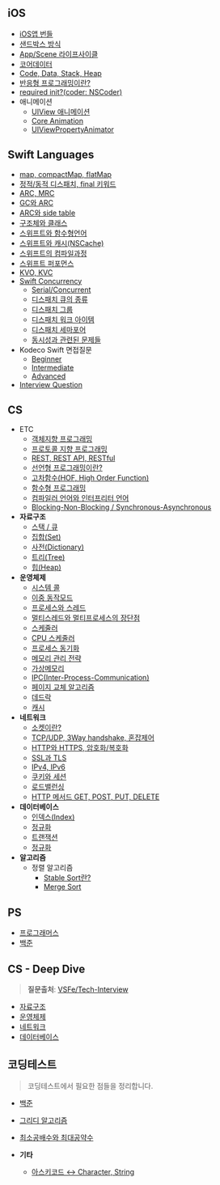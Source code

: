 ## iOS
- [iOS앱 번들](./iOS/app-bundle.md)
- [샌드박스 방식](./iOS/sandbox.md)
- [App/Scene 라이프사이클](./iOS/app-scene-lifecycle.md)
- [코어데이터](./iOS/coredata.md)
- [Code, Data, Stack, Heap](./iOS/code-data-stack-heap.md)
- [반응형 프로그래밍이란?](./iOS/reactive-programming.md)
- [required init?(coder: NSCoder)](./iOS/nscoder.md)
- 애니메이션
    - [UIView 애니메이션](./iOS/animation/uiview-animation.md)
    - [Core Animation]()
    - [UIViewPropertyAnimator]()

## Swift Languages
- [map, compactMap, flatMap](./swift-language/map_compactMap.md)
- [정적/동적 디스패치, final 키워드](./swift-language/dynamic-static-dispatch.md)
- [ARC, MRC](./swift-language/MRC-ARC.md)
- [GC와 ARC](./swift-language/gc-arc.md)
- [ARC와 side table](./swift-language/arc-sidetable.md)
- [구조체와 클래스](./swift-language/class-and-struct.md)
- [스위프트와 함수형언어](./swift-language/functional-programming.md)
- [스위프트와 캐시(NSCache)](./swift-language/swift-cache.md)
- [스위프트의 컴파일과정](./swift-language/swift-compile.md)
- [스위프트 퍼포먼스](./swift-language/swift-performance.md)
- [KVO, KVC](./swift-language/%08kvc-kvo.md)
- [Swift Concurrency](./swift-language/swift-concurrency.md)
    - [Serial/Concurrent](./swift-language/swift-concurrent/serial-concurrent.md)
    - [디스패치 큐의 종류](./swift-language/swift-concurrent/dispatchqueue.md)
    - [디스패치 그룹](./swift-language/swift-concurrent/dispatch-group.md)
    - [디스패치 워크 아이템](./swift-language/swift-concurrent/dispatchworkitem.md)
    - [디스패치 세마포어](./swift-language/swift-concurrent/semaphore.md)
    - [동시성과 관련된 문제들]()
- Kodeco Swift 면접질문
    - [Beginner]()
    - [Intermediate]()
    - [Advanced]()
- [Interview Question](./swift-language/interview_question/swift-interview-question.md)

## CS
- ETC
    - [객체지향 프로그래밍](./cs/etc/OOP.md)
    - [프로토콜 지향 프로그래밍](./cs/etc/protocol-oriented-programming.md)
    - [REST, REST API, RESTful](./cs/etc/restfulAPI.md)
    - [선언형 프로그래밍이란?]()
    - [고차함수(HOF, High Order Function)]()
    - [함수형 프로그래밍](./cs/etc/functional-programming.md)
    - [컴파일러 언어와 인터프리터 언어](./cs/etc/compile-interpreter.md)
    - [Blocking-Non-Blocking / Synchronous-Asynchronous](./cs/etc/blocking-nonblocking.md)
- **자료구조**
    - [스택 / 큐](./PS/data-structure/stack-queue.md)
    - [집합(Set)](./PS/data-structure/set.md)
    - [사전(Dictionary)](./PS/data-structure/dictionary.md)
    - [트리(Tree)](./cs/%EC%9E%90%EB%A3%8C%EA%B5%AC%EC%A1%B0/tree.md)
    - [힙(Heap)](./cs/%EC%9E%90%EB%A3%8C%EA%B5%AC%EC%A1%B0/heap.md)
- **운영체제**
    - [시스템 콜](./cs/%EC%9A%B4%EC%98%81%EC%B2%B4%EC%A0%9C/system-call.md)
    - [이중 동작모드](./cs/%EC%9A%B4%EC%98%81%EC%B2%B4%EC%A0%9C/dual-mode.md)
    - [프로세스와 스레드](./cs/%EC%9A%B4%EC%98%81%EC%B2%B4%EC%A0%9C/process-thread.md)
    - [멀티스레드와 멀티프로세스의 장단점](./cs/%EC%9A%B4%EC%98%81%EC%B2%B4%EC%A0%9C/multi-process-thread.md)
    - [스케줄러](./cs/%EC%9A%B4%EC%98%81%EC%B2%B4%EC%A0%9C/scheduler.md)
    - [CPU 스케줄러](./cs/%EC%9A%B4%EC%98%81%EC%B2%B4%EC%A0%9C/cpu-scheduler.md)
    - [프로세스 동기화](./cs/%EC%9A%B4%EC%98%81%EC%B2%B4%EC%A0%9C/process-synchonize.md)
    - [메모리 관리 전략](./cs/%EC%9A%B4%EC%98%81%EC%B2%B4%EC%A0%9C/memory-handle.md)
    - [가상메모리](./cs/%EC%9A%B4%EC%98%81%EC%B2%B4%EC%A0%9C/virtual-memory.md)
    - [IPC(Inter-Process-Communication)](./cs/%EC%9A%B4%EC%98%81%EC%B2%B4%EC%A0%9C/ipc.md)
    - [페이지 교체 알고리즘](./cs/%EC%9A%B4%EC%98%81%EC%B2%B4%EC%A0%9C/page-algorithm.md)
    - [데드락](./cs/%EC%9A%B4%EC%98%81%EC%B2%B4%EC%A0%9C/deadlock.md)
    - [캐시](./cs/%EC%9A%B4%EC%98%81%EC%B2%B4%EC%A0%9C/cache.md)
- **네트워크**
    - [소켓이란?](./cs/%EB%84%A4%ED%8A%B8%EC%9B%8C%ED%81%AC/socket.md)
    - [TCP/UDP, 3Way handshake, 혼잡제어](./cs/%EB%84%A4%ED%8A%B8%EC%9B%8C%ED%81%AC/network.md)
    - [HTTP와 HTTPS, 암호화/복호화](./cs/%EB%84%A4%ED%8A%B8%EC%9B%8C%ED%81%AC/HTTP%EC%99%80%20HTTPS.md)
    - [SSL과 TLS](./cs/%EB%84%A4%ED%8A%B8%EC%9B%8C%ED%81%AC/ssl-tls.md)
    - [IPv4, IPv6](./cs/%EB%84%A4%ED%8A%B8%EC%9B%8C%ED%81%AC/ipv4v6.md)
    - [쿠키와 세션](./cs/%EB%84%A4%ED%8A%B8%EC%9B%8C%ED%81%AC/cookie-and-session.md)
    - [로드밸런싱](./cs/%EB%84%A4%ED%8A%B8%EC%9B%8C%ED%81%AC/load_balancing.md)
    - [HTTP 메서드 GET, POST, PUT, DELETE](./cs/%EB%84%A4%ED%8A%B8%EC%9B%8C%ED%81%AC/HTTPmethod.md)
- **데이터베이스**
    - [인덱스(Index)](./cs/%EB%8D%B0%EC%9D%B4%ED%84%B0%EB%B2%A0%EC%9D%B4%EC%8A%A4/index.md)
    - [정규화](./cs/%EB%8D%B0%EC%9D%B4%ED%84%B0%EB%B2%A0%EC%9D%B4%EC%8A%A4/normalization.md)
    - [트랜잭션](./cs/%EB%8D%B0%EC%9D%B4%ED%84%B0%EB%B2%A0%EC%9D%B4%EC%8A%A4/transaction.md)
    - [정규화](./cs/%EB%8D%B0%EC%9D%B4%ED%84%B0%EB%B2%A0%EC%9D%B4%EC%8A%A4/normalization.md)
- **알고리즘**
    - 정렬 알고리즘
        - [Stable Sort란?](./cs/%EC%95%8C%EA%B3%A0%EB%A6%AC%EC%A6%98/sort/stable-sort.md)
        - [Merge Sort](./cs/%EC%95%8C%EA%B3%A0%EB%A6%AC%EC%A6%98/sort/merge-sort.md)

## PS
- [프로그래머스](./PS/Programmers.md)
- [백준](./PS/BOJ.md)

## CS - Deep Dive
> **질문출처**: [VSFe/Tech-Interview](https://github.com/VSFe/Tech-Interview)
- [자료구조](./cs/deep-question/data-structure.md)
- [운영체제](./cs/deep-question/os-q.md)
- [네트워크](./cs/deep-question/network.md)
- [데이터베이스](./cs/deep-question/database.md)

## 코딩테스트
> 코딩테스트에서 필요한 점들을 정리합니다.
- [백준](./PS/BOJ/)
- [그리디 알고리즘](./PS/algorithm/%EA%B7%B8%EB%A6%AC%EB%94%94.md)
- [최소공배수와 최대공약수](./PS/algorithm/%EC%B5%9C%EB%8C%80%EA%B3%B5%EC%95%BD%EC%88%98-%EC%B5%9C%EC%86%8C%EA%B3%B5%EB%B0%B0%EC%88%98.md)

- **기타**
    - [아스키코드 ↔️ Character, String](./PS/etc/asciiValue.md)